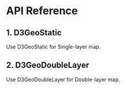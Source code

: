 # API Reference

## 1. D3GeoStatic
Use D3GeoStatic for Single-layer map.

## 2. D3GeoDoubleLayer
Use D3GeoDoubleLayer for Double-layer map.